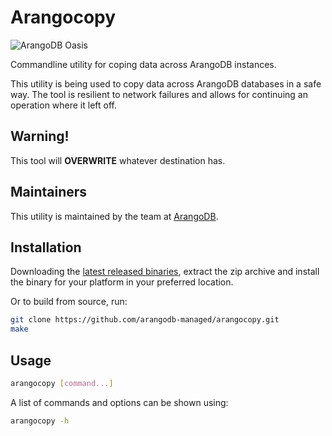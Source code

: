 # Arangocopy

![ArangoDB Oasis](https://cloud.arangodb.com/assets/logos/arangodb-oasis-logo-whitebg-right.png)

Commandline utility for coping data across ArangoDB instances.

This utility is being used to copy data across ArangoDB databases in a safe way. The tool is resilient to network failures
and allows for continuing an operation where it left off.

## Warning!

This tool will **OVERWRITE** whatever destination has. 

## Maintainers

This utility is maintained by the team at [ArangoDB](https://www.arangodb.com/).

## Installation

Downloading the [latest released binaries](https://github.com/arangodb-managed/arangocopy/releases),
extract the zip archive and install the binary for your platform in your preferred location.

Or to build from source, run:

```bash
git clone https://github.com/arangodb-managed/arangocopy.git
make
```

## Usage

```bash
arangocopy [command...]
```

A list of commands and options can be shown using:

```bash
arangocopy -h
```
